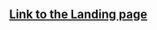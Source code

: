<h2><a href="https://alichoshva.github.io/Landing-page-easycode-/">Link to the Landing page</a></h2>
